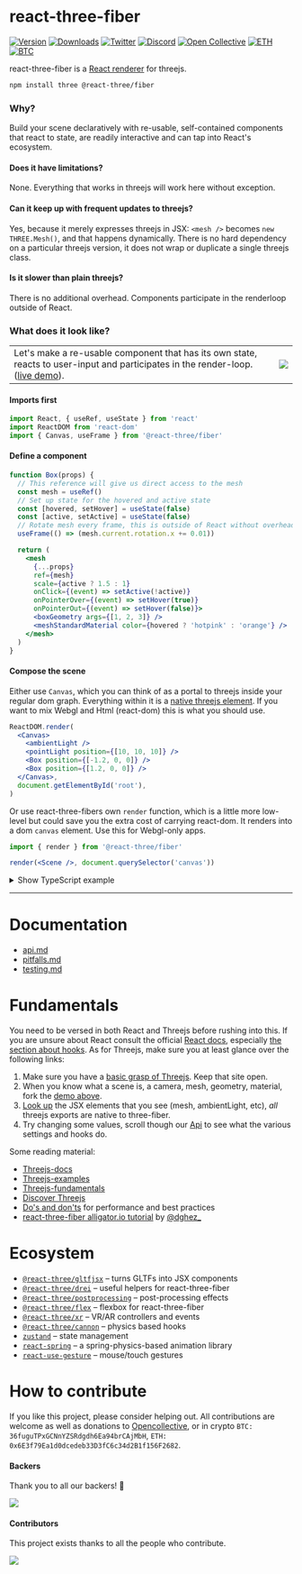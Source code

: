 <h1>react-three-fiber</h1>

[![Version](https://img.shields.io/npm/v/@react-three/fiber?style=flat&colorA=000000&colorB=000000)](https://npmjs.com/package/@react-three/fiber)
[![Downloads](https://img.shields.io/npm/dt/@react-three/fiber.svg?style=flat&colorA=000000&colorB=000000)](https://npmjs.com/package/@react-three/fiber)
[![Twitter](https://img.shields.io/twitter/follow/pmndrs?label=%40pmndrs&style=flat&colorA=000000&colorB=000000&logo=twitter&logoColor=000000)](https://twitter.com/pmndrs)
[![Discord](https://img.shields.io/discord/740090768164651008?style=flat&colorA=000000&colorB=000000&label=discord&logo=discord&logoColor=000000)](https://discord.gg/ZZjjNvJ)
[![Open Collective](https://img.shields.io/opencollective/all/react-three-fiber?style=flat&colorA=000000&colorB=000000)](https://opencollective.com/react-three-fiber)
[![ETH](https://img.shields.io/badge/ETH-f5f5f5?style=flat&colorA=000000&colorB=000000)](https://blockchain.com/eth/address/0x6E3f79Ea1d0dcedeb33D3fC6c34d2B1f156F2682)
[![BTC](https://img.shields.io/badge/BTC-f5f5f5?style=flat&colorA=000000&colorB=000000)](https://blockchain.com/btc/address/36fuguTPxGCNnYZSRdgdh6Ea94brCAjMbH)

react-three-fiber is a <a href="https://reactjs.org/docs/codebase-overview.html#renderers">React renderer</a> for threejs.

```bash
npm install three @react-three/fiber
```

### Why?

Build your scene declaratively with re-usable, self-contained components that react to state, are readily interactive and can tap into React's ecosystem.

#### Does it have limitations?

None. Everything that works in threejs will work here without exception.

#### Can it keep up with frequent updates to threejs?

Yes, because it merely expresses threejs in JSX: `<mesh />` becomes `new THREE.Mesh()`, and that happens dynamically. There is no hard dependency on a particular threejs version, it does not wrap or duplicate a single threejs class.

#### Is it slower than plain threejs?

There is no additional overhead. Components participate in the renderloop outside of React.

### What does it look like?

<table>
  <tr>
    <td>Let's make a re-usable component that has its own state, reacts to user-input and participates in the render-loop. (<a href="https://codesandbox.io/s/rrppl0y8l4?file=/src/App.js">live demo</a>).</td>
    <td>
      <a href="https://codesandbox.io/s/rrppl0y8l4">
        <img src="https://i.imgur.com/sS4ArrZ.gif" /></td>
      </a>
  </tr>
</table>

#### Imports first

```jsx
import React, { useRef, useState } from 'react'
import ReactDOM from 'react-dom'
import { Canvas, useFrame } from '@react-three/fiber'
```

#### Define a component

```jsx
function Box(props) {
  // This reference will give us direct access to the mesh
  const mesh = useRef()
  // Set up state for the hovered and active state
  const [hovered, setHover] = useState(false)
  const [active, setActive] = useState(false)
  // Rotate mesh every frame, this is outside of React without overhead
  useFrame(() => (mesh.current.rotation.x += 0.01))

  return (
    <mesh
      {...props}
      ref={mesh}
      scale={active ? 1.5 : 1}
      onClick={(event) => setActive(!active)}
      onPointerOver={(event) => setHover(true)}
      onPointerOut={(event) => setHover(false)}>
      <boxGeometry args={[1, 2, 3]} />
      <meshStandardMaterial color={hovered ? 'hotpink' : 'orange'} />
    </mesh>
  )
}
```

#### Compose the scene

Either use `Canvas`, which you can think of as a portal to threejs inside your regular dom graph. Everything within it is a [native threejs element](https://threejs.org/docs). If you want to mix Webgl and Html (react-dom) this is what you should use.

```jsx
ReactDOM.render(
  <Canvas>
    <ambientLight />
    <pointLight position={[10, 10, 10]} />
    <Box position={[-1.2, 0, 0]} />
    <Box position={[1.2, 0, 0]} />
  </Canvas>,
  document.getElementById('root'),
)
```

Or use react-three-fibers own `render` function, which is a little more low-level but could save you the extra cost of carrying react-dom. It renders into a dom `canvas` element. Use this for Webgl-only apps.

```jsx
import { render } from '@react-three/fiber'

render(<Scene />, document.querySelector('canvas'))
```

<details>
  <summary>Show TypeScript example</summary>

```tsx
import { Canvas, MeshProps, useFrame } from '@react-three/fiber'

const Box: React.FC<MeshProps> = (props) => {
  // This reference will give us direct access to the mesh
  const mesh = useRef<THREE.Mesh>(null!)
  // Set up state for the hovered and active state
  const [hovered, setHover] = useState(false)
  const [active, setActive] = useState(false)
  // Rotate mesh every frame, this is outside of React without overhead
  useFrame(() => (mesh.current.rotation.x += 0.01))

  return (
    <mesh
      {...props}
      ref={mesh}
      scale={active ? 1.5 : 1}
      onClick={(event) => setActive(!active)}
      onPointerOver={(event) => setHover(true)}
      onPointerOut={(event) => setHover(false)}>
      <boxGeometry args={[1, 2, 3]} />
      <meshStandardMaterial color={hovered ? 'hotpink' : 'orange'} />
    </mesh>
  )
}

ReactDOM.render(
  <Canvas>
    <ambientLight />
    <pointLight position={[10, 10, 10]} />
    <Box position={[-1.2, 0, 0]} />
    <Box position={[1.2, 0, 0]} />
  </Canvas>,
  document.getElementById('root'),
)
```

</details>

---

# Documentation

- [api.md](/markdown/api.md)
- [pitfalls.md](/markdown/pitfalls.md)
- [testing.md](/packages/test-renderer)

# Fundamentals

You need to be versed in both React and Threejs before rushing into this. If you are unsure about React consult the official [React docs](https://reactjs.org/docs/getting-started.html), especially [the section about hooks](https://reactjs.org/docs/hooks-reference.html). As for Threejs, make sure you at least glance over the following links:

1. Make sure you have a [basic grasp of Threejs](https://threejs.org/docs/index.html#manual/en/introduction/Creating-a-scene). Keep that site open.
2. When you know what a scene is, a camera, mesh, geometry, material, fork the [demo above](https://github.com/react-spring/react-three-fiber#what-does-it-look-like).
3. [Look up](https://threejs.org/docs/index.html#api/en/objects/Mesh) the JSX elements that you see (mesh, ambientLight, etc), _all_ threejs exports are native to three-fiber.
4. Try changing some values, scroll though our [Api](/markdown/api.md) to see what the various settings and hooks do.

Some reading material:

- [Threejs-docs](https://threejs.org/docs)
- [Threejs-examples](https://threejs.org/examples)
- [Threejs-fundamentals](https://threejsfundamentals.org)
- [Discover Threejs](https://discoverthreejs.com)
- [Do's and don'ts](https://discoverthreejs.com/tips-and-tricks) for performance and best practices
- [react-three-fiber alligator.io tutorial](https://alligator.io/react/react-with-threejs) by [@dghez\_](https://twitter.com/dghez_)

# Ecosystem

- [`@react-three/gltfjsx`](https://github.com/react-spring/gltfjsx) &ndash; turns GLTFs into JSX components
- [`@react-three/drei`](https://github.com/react-spring/drei) &ndash; useful helpers for react-three-fiber
- [`@react-three/postprocessing`](https://github.com/react-spring/react-postprocessing) &ndash; post-processing effects
- [`@react-three/flex`](https://github.com/react-spring/react-three-flex) &ndash; flexbox for react-three-fiber
- [`@react-three/xr`](https://github.com/react-spring/react-xr) &ndash; VR/AR controllers and events
- [`@react-three/cannon`](https://github.com/react-spring/use-cannon) &ndash; physics based hooks
- [`zustand`](https://github.com/react-spring/zustand) &ndash; state management
- [`react-spring`](https://github.com/react-spring/react-spring) &ndash; a spring-physics-based animation library
- [`react-use-gesture`](https://github.com/react-spring/react-use-gesture) &ndash; mouse/touch gestures

# How to contribute

If you like this project, please consider helping out. All contributions are welcome as well as donations to [Opencollective](https://opencollective.com/react-three-fiber), or in crypto `BTC: 36fuguTPxGCNnYZSRdgdh6Ea94brCAjMbH`, `ETH: 0x6E3f79Ea1d0dcedeb33D3fC6c34d2B1f156F2682`.

#### Backers

Thank you to all our backers! 🙏

<a href="https://opencollective.com/react-three-fiber#backers" target="_blank">
  <img src="https://opencollective.com/react-three-fiber/backers.svg?width=890"/>
</a>

#### Contributors

This project exists thanks to all the people who contribute.

<a href="https://github.com/pmndrs/react-three-fiber/graphs/contributors">
  <img src="https://opencollective.com/react-three-fiber/contributors.svg?width=890" />
</a>
